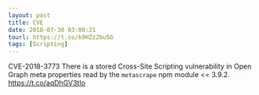 ```yaml
---
layout: post
title: CVE
date: 2018-07-30 03:00:21
tourl: https://t.co/k9HZz2bu5G
tags: [Scripting]
---
```

CVE-2018-3773 There is a stored Cross-Site Scripting vulnerability in Open Graph meta properties read by the `metascrape` npm module &lt;= 3.9.2.  https://t.co/aqDhGV3tIo